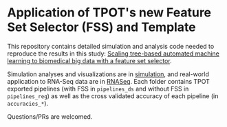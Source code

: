 # Application of TPOT's new Feature Set Selector (FSS) and Template

This repository contains detailed simulation and analysis code needed to reproduce the results in this study: [Scaling tree-based automated machine learning to biomedical big data with a feature set selector](https://doi.org/10.1093/bioinformatics/btz470).

Simulation analyses and visualizations are in [simulation](https://github.com/lelaboratoire/tpot-fss/tree/master/simulation), and real-world application to RNA-Seq data are in [RNASeq](https://github.com/lelaboratoire/tpot-fss/tree/master/RNASeq).
Each folder contains TPOT exported pipelines (with FSS in `pipelines_ds` and without FSS in `pipelines_reg`) as well as the cross validated accuracy of each pipeline (in `accuracies_*`).

Questions/PRs are welcomed.
